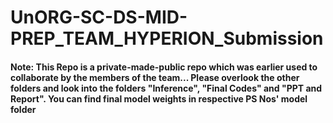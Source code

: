 # UnORG-SC-DS-MID-PREP_TEAM_HYPERION_Submission

#### Note: This Repo is a private-made-public repo which was earlier used to collaborate by the members of the team... Please overlook the other folders and look into the folders "Inference", "Final Codes" and "PPT and Report". You can find final model weights in respective PS Nos' model folder
